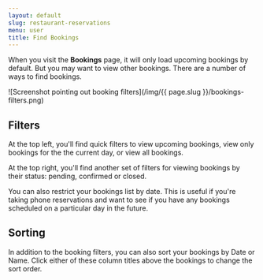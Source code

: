 ```yaml
---
layout: default
slug: restaurant-reservations
menu: user
title: Find Bookings
---
```

When you visit the **Bookings** page, it will only load upcoming bookings by default. But you may want to view other bookings. There are a number of ways to find bookings.

![Screenshot pointing out booking filters](/img/{{ page.slug }}/bookings-filters.png)

## Filters

At the top left, you'll find quick filters to view upcoming bookings, view only bookings for the the current day, or view all bookings.

At the top right, you'll find another set of filters for viewing bookings by their status: pending, confirmed or closed.

You can also restrict your bookings list by date. This is useful if you're taking phone reservations and want to see if you have any bookings scheduled on a particular day in the future.

## Sorting

In addition to the booking filters, you can also sort your bookings by Date or Name. Click either of these column titles above the bookings to change the sort order.
